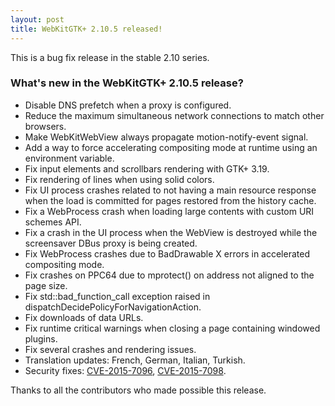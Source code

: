 ```yaml
---
layout: post
title: WebKitGTK+ 2.10.5 released!
---
```


This is a bug fix release in the stable 2.10 series.

### What's new in the WebKitGTK+ 2.10.5 release?

 - Disable DNS prefetch when a proxy is configured.
 - Reduce the maximum simultaneous network connections to match other browsers.
 - Make WebKitWebView always propagate motion-notify-event signal.
 - Add a way to force accelerating compositing mode at runtime using an environment variable.
 - Fix input elements and scrollbars rendering with GTK+ 3.19.
 - Fix rendering of lines when using solid colors.
 - Fix UI process crashes related to not having a main resource response when the load is
   committed for pages restored from the history cache.
 - Fix a WebProcess crash when loading large contents with custom URI schemes API.
 - Fix a crash in the UI process when the WebView is destroyed while the screensaver DBus proxy
   is being created.
 - Fix WebProcess crashes due to BadDrawable X errors in accelerated compositing mode.
 - Fix crashes on PPC64 due to mprotect() on address not aligned to the page size.
 - Fix std::bad_function_call exception raised in dispatchDecidePolicyForNavigationAction.
 - Fix downloads of data URLs.
 - Fix runtime critical warnings when closing a page containing windowed plugins.
 - Fix several crashes and rendering issues.
 - Translation updates: French, German, Italian, Turkish.
 - Security fixes: [CVE-2015-7096](https://cve.mitre.org/cgi-bin/cvename.cgi?name=CVE-2015-7096), [CVE-2015-7098](https://cve.mitre.org/cgi-bin/cvename.cgi?name=CVE-2015-7098).

Thanks to all the contributors who made possible this release.